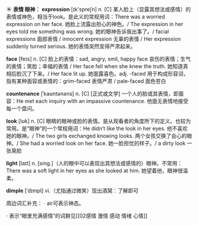 ☀ <span class="category">**表情 眼神：**</span>
<span class="vocabulary">**expression**</span> [ɪk'spreʃn] 
<span class="definition">n. [C] 某人脸上（显露其想法或感情）的表情或神色，相当于look。是此义的常规用词：</span>There was a worried expression on her face. 她脸上流露出担心的神色。/ The expression in her eyes told me something was wrong. 她的眼神告诉我出事了。/ facial expressions 面部表情 / innocent expression 无辜的表情 / Her expression suddenly turned serious. 她的表情突然变得严肃起来。

<span class="vocabulary">**face**</span> [feɪs] 
<span class="definition">n. [C] 脸上的表情：</span>sad, angry, smil, happy face 哀伤的表情；生气的表情；笑脸；幸福的表情 / Her face fell when she knew the truth. 她知道真相后脸沉了下来。/ Her face lit up. 她面露喜色。<span class="definition">adj. -faced 用于构成形容词，指有某种面容或表情的：</span>grim-faced 表情严肃 / pale-faced 面色苍白
           
<span class="vocabulary">**countenance**</span> [ˈkaʊntənəns]
<span class="definition">n. [C] [正式或文学] 一个人的脸或其表情，即面容：</span>He met each inquiry with an impassive countenance. 他面无表情地接受每一个盘问。

<span class="vocabulary">**look**</span> [lʊk] 
<span class="definition">n. [C] 眼睛的眼神或脸的表情。是从观看者的角度所下的定义。也较为常用。是“眼神”的一个常规用词：</span>He didn’t like the look in her eyes. 他不喜欢她的眼神。/ The two girls exchanged knowing looks. 两个女孩交换了会心的眼神。/ She had a worried look on her face. 她一脸担忧的样子。/ a dirty look 一张臭脸 

<span class="vocabulary">**light**</span> [laɪt] 
<span class="definition">n. [sing.]（人的眼中可以表现出其想法或感情的）眼神。不常用：</span>There was a soft light in her eyes as she looked at him. 她望着他，眼神很温柔。
           
<span class="vocabulary">**dimple**</span> [ˈdɪmpl]
<span class="definition">vi.（尤指通过微笑）现出酒窝：</span>了解即可

周边词汇补充：
· air可表示神态。

· 表示“眼里充满感情”的词群见[[02感情 激情 感动 情绪 心情]]

